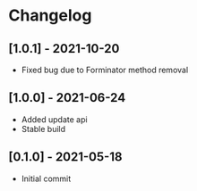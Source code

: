 # Changelog

## [1.0.1] - 2021-10-20
- Fixed bug due to Forminator method removal

## [1.0.0] - 2021-06-24
- Added update api
- Stable build

## [0.1.0] - 2021-05-18
- Initial commit

